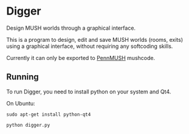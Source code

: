 # Digger
Design MUSH worlds through a graphical interface.

This is a program to design, edit and save MUSH worlds (rooms, exits) using a graphical interface, without requiring any softcoding skills.

Currently it can only be exported to <a href="https://github.com/pennmush/pennmush">PennMUSH</a> mushcode.

<h2> Running </h2>

<p>To run Digger, you need to install python on your system and Qt4.</p>
<p>On Ubuntu:</p>
<p><code>sudo apt-get install python-qt4</code></p>
<p><code>python digger.py</code></p>
